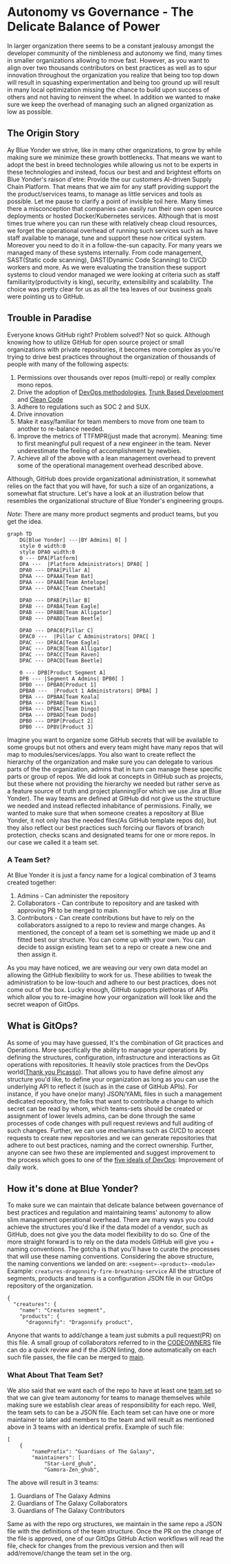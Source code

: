 # Autonomy vs Governance - The Delicate Balance of Power

In larger organization there seems to be a constant jealousy amongst the developer community of the nimbleness and autonomy we find, many times in smaller organizations allowing to move fast. However, as you want to align over two thousands contributors on best practices as well as to spur innovation throughout the organization you realize that being too top down will result in squashing experimentation and being too ground up will result in many local optimization missing the chance to build upon success of others and not having to reinvent the wheel.
In addition we wanted to make sure we keep the overhead of managing such an aligned organization as low as possible. 

## The Origin Story
Ay Blue Yonder we strive, like in many other organizations, to grow by while making sure we minimize these growth bottlenecks. That means we want to adopt the best in breed technologies while allowing us not to be experts in these technologies and instead, focus our best and and brightest efforts on Blue Yonder's raison d'etre: Provide the our customers AI-driven Supply Chain Platform.
That means that we aim for any staff providing support the the product/services teams, to manage as little services and tools as possible. Let me pause to clarify a point of invisible toil here. Many times there a misconception that companies can easily run their own open source deployments or hosted Docker/Kubernetes services. Although that is most times true where you can run these with relatively cheap cloud resources, we forget the operational overhead of running such services such as have staff available to manage, tune and support these now critical system. Moreover you need to do it in a follow-the-sun capacity. 
For many years we managed many of these systems internally. From code management, SAST(Static code scanning), DAST(Dynamic Code Scanning) to CI/CD workers and more. 
As we were evaluating the transition these support systems to cloud vendor managed we were looking at criteria such as staff familiarity(productivity is king), security, extensibility and scalability. The choice was pretty clear for us as all the tea leaves of our business goals were pointing us to GitHub.  

## Trouble in Paradise
Everyone knows GitHub right? Problem solved!?
Not so quick. Although knowing how to utilize GitHub for open source project or small organizations with private repositories, it becomes more complex as you're trying to drive best practices throughout the organization of thousands of people with many of the following aspects:
1.  Permissions over thousands over repos (multi-repo) or really complex mono repos.
1.  Drive the adoption of [DevOps methodologies](https://medium.com/@raycad.seedotech/devops-methodology-and-process-dde388eb65bd), [Trunk Based Development](https://trunkbaseddevelopment.com/) and [Clean Code](https://www.freecodecamp.org/news/clean-coding-for-beginners/)
1. Adhere to regulations such as SOC 2 and SUX.
1. Drive innovation
1. Make it easy/familiar for team members to move from one team to another to re-balance needed.
1. Improve the metrics of TTFMPR(just made that acronym). Meaning: time to first meaningful pull request of a new engineer in the team. Never underestimate the feeling of accomplishment by newbies.
1. Achieve all of the above with a lean management overhead to prevent some of the operational management overhead described above.

Although, GitHub does provide organizational administration, it somewhat relies on the fact that you will have, for such a size of an organizations, a somewhat flat structure. Let's have a look at an illustration below that resembles the organizational structure of Blue Yonder's engineering groups.  

*Note*: There are many more product segments and product teams, but you get the idea.

```mermaid
graph TD
	DG[Blue Yonder] ---|BY Admins| 0[ ]
    style 0 width:0
    style DPA0 width:0
    0 --- DPA[Platform]
    DPA ---  |Platform Administrators| DPA0[ ]
	DPA0 --- DPAA[Pillar A]
    DPAA --- DPAAA[Team Bat]
    DPAA --- DPAAB[Team Antelope]
    DPAA --- DPAAC[Team Cheetah]

	DPA0 --- DPAB[Pillar B] 
    DPAB --- DPABA[Team Eagle]
    DPAB --- DPABB[Team Alligator]
    DPAB --- DPABD[Team Beetle]

	DPA0 --- DPAC0[Pillar C]
    DPAC0 ---  |Pillar C Administrators| DPAC[ ]
    DPAC --- DPACA[Team Eagle]
    DPAC --- DPACB[Team Alligator]
    DPAC --- DPACC[Team Raven]
    DPAC --- DPACD[Team Beetle]

    0 --- DPB[Product Segment A]
    DPB --- |Segment A Admins| DPB0[ ]
	DPB0 --- DPBA0[Product 1]
    DPBA0 ---  |Product 1 Administrators| DPBA[ ]
    DPBA --- DPBAA[Team Koala]
    DPBA --- DPBAB[Team Kiwi]
    DPBA --- DPBAC[Team Dingo]
    DPBA --- DPBAD[Team Dodo]
    DPB0 --- DPBP[Product 2]
	DPB0 --- DPBV[Product 3]
```

Imagine you want to organize some GitHub secrets that will be available to some groups but not others and every team might have many repos that will map to modules/services/apps. You also want to create reflect the hierarchy of the organization and make sure you can delegate to various parts of the the organization, admins that in turn can manage these specific parts or group of repos. We did look at concepts in GitHub such as projects, but these where not providing the hierarchy we needed but rather serve as a feature source of truth and project planning(For which we use Jira at Blue Yonder). The way teams are defined at GitHub did not give us the structure we needed and instead reflected inhabitance of permissions. 
Finally, we wanted to make sure that when someone creates a repository at Blue Yonder, it not only has the needed files(As GitHub template repos do), but they also reflect our best practices such forcing our flavors of branch protection, checks scans and designated teams for one or more repos. In our case we called it a team set.
### <a name="teamset"></a>A Team Set?
At Blue Yonder it is just a fancy name for a logical combination of 3 teams created together:
1. Admins - Can administer the repository
1. Collaborators - Can contribute to repository and are tasked with approving PR to be merged to main.
1. Contributors - Can create contributions but have to rely on the collaborators assigned to a repo to review and marge changes.
As mentioned, the concept of a team set is something we made up and it fitted best our structure. You can come up with your own. You can decide to assign existing team set to a repo or create a new one and then assign it.

As you may have noticed, we are weaving our very own data model an allowing the GitHub flexibility to work for us.
These abilities to tweak the administration to be low-touch and adhere to our best practices, does not come out of the box. Lucky enough, GitHub supports plethoras of APIs which allow you to re-imagine how your organization will look like and the secret weapon of GitOps.

## What is GitOps?

As some of you may have guessed, It's the combination of Git practices and Operations. More specifically the ability to manage your operations by defining the structures, configuration, infrastructure and interactions as Git operations with repositories. It heavily stole practices from the DevOps world([Thank you Picasso](https://www.creativethinkinghub.com/creative-thinking-and-stealing-like-an-artist/)).
That allows you to have define almost any structure you'd like, to define your organization as long as you can use the underlying API to reflect it (such as in the case of GitHub APIs). 
For instance, if you have one(or many) JSON/YAML files in such a management dedicated repository, the folks that want to contribute a change to which secret can be read by whom, which teams-sets should be created or assignment of lower levels admins, can be done through the same processes of code changes with pull request reviews and full auditing of such changes. Further, we can use mechanisms such as CI/CD to accept requests to create new repositories and we can generate repositories that adhere to out best practices, naming and the correct ownership. Further, anyone can see hwo these are implemented and suggest improvement to the process which goes to one of the [five ideals of DevOps](https://itrevolution.com/five-ideals-of-devops/): Improvement of daily work.

## How it's done at Blue Yonder?
To make sure we can maintain that delicate balance between governance of best practices and regulation and maintaining teams' autonomy to allow slim management operational overhead. There are many ways you could achieve the structures you'd like if the data model of a vendor, such as GitHub, does not give you the data model flexibility to do so. One of the more straight forward is to rely on the data models GitHub will give you + naming conventions. The gotcha is that you'll have to curate the processes that will use these naming conventions.
Considering the above structure, the naming conventions we landed on are:
`<segment>-<product>-<module>`
Example: `creatures-dragonnify-fire-breathing-service`
All the structure of segments, products and teams is a configuration JSON file in our GitOps repository of the organization.
```
{
  "creatures": {
    "name": "Creatures segment",
    "products": {
      "dragonnify": "Dragonnify product",
```
Anyone that wants to add/change a team just submits a pull request(PR) on this file. A small group of collaborators referred to in the [CODEOWNERS](https://docs.github.com/en/repositories/managing-your-repositorys-settings-and-features/customizing-your-repository/about-code-owners) file can do a quick review and if the JSON linting, done automatically on each such file passes, the file can be merged to [main](https://github.blog/changelog/2020-10-01-the-default-branch-for-newly-created-repositories-is-now-main/).   

### What About That Team Set?
We also said that we want each of the repo to have at least one [team set](#teamset) so that we can give team autonomy for teams to manage themselves while making sure we establish clear areas of responsibility for each repo.
Well, the team sets to can be a JSON file. Each team set can have one or more maintainer to later add members to the team and will result as mentioned above in 3 teams with an identical prefix. Example of such file:
```
[
    {
        "namePrefix": "Guardians of The Galaxy",
        "maintainers": [
            "Star-Lord_ghub",
            "Gamora-Zen_ghub",
```

The above will result in 3 teams:
1. Guardians of The Galaxy Admins
1. Guardians of The Galaxy Collaborators
1. Guardians of The Galaxy Contributors

Same as with the repo org structures, we maintain in the same repo a JSON file with the definitions of the team structure. Once the PR on the change of the file is approved, one of our GitOps GitHub Action workflows will read the file, check for changes from the previous version and then will add/remove/change the team set in the org.
